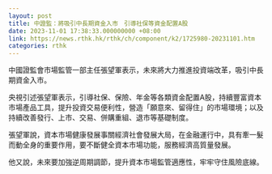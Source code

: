 ```yaml
---
layout: post
title: 中證監：將吸引中長期資金入市　引導社保等資金配置A股
date: 2023-11-01 17:38:33.000000000 +08:00
link: https://news.rthk.hk/rthk/ch/component/k2/1725980-20231101.htm
categories: rthk
---
```


中國證監會市場監管一部主任張望軍表示，未來將大力推進投資端改革，吸引中長期資金入市。

央視引述張望軍表示，引導社保、保險、年金等各類資金配置A股，持續豐富資本市場產品工具，提升投資交易便利性，營造「願意來、留得住」的市場環境；以及持續改善發行、上市、交易、併購重組、退市等基礎制度。

張望軍說，資本市場健康發展事關經濟社會發展大局，在金融運行中，具有牽一髮而動全身的重要作用，要不斷健全資本市場功能，服務經濟高質量發展。

他又說，未來要加強逆周期調節，提升資本市場監管適應性，牢牢守住風險底線。
